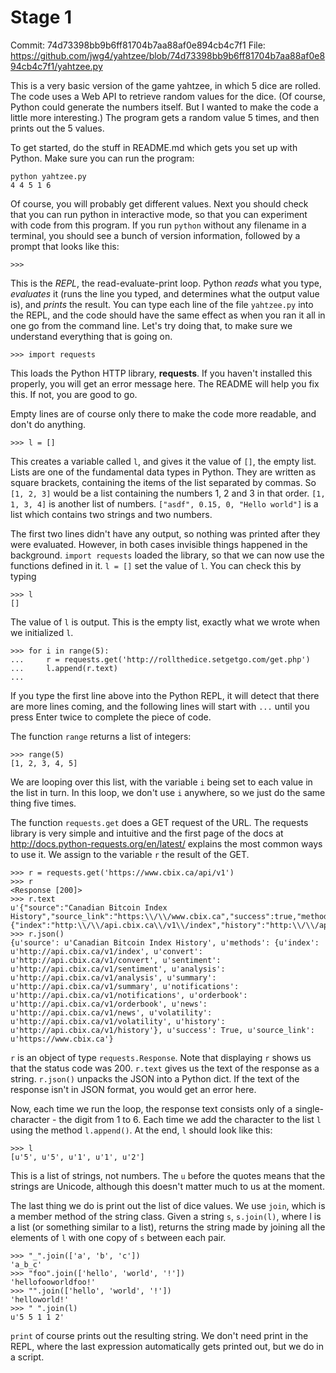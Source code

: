 Stage 1
=======
Commit: 74d73398bb9b6ff81704b7aa88af0e894cb4c7f1
File: https://github.com/jwg4/yahtzee/blob/74d73398bb9b6ff81704b7aa88af0e894cb4c7f1/yahtzee.py

This is a very basic version of the game yahtzee, in which 5 dice are rolled. The code uses a Web API to retrieve random values for the dice. (Of course, Python could generate the numbers itself. But I wanted to make the code a little more interesting.) The program gets a random value 5 times, and then prints out the 5 values.

To get started, do the stuff in README.md which gets you set up with Python. Make sure you can run the program:
```
python yahtzee.py
4 4 5 1 6
```

Of course, you will probably get different values. Next you should check that you can run python in interactive mode, so that you can experiment with code from this program. If you run `python` without any filename in a terminal, you should see a bunch of version information, followed by a prompt that looks like this:

```
>>>
```

This is the *REPL*, the read-evaluate-print loop. Python *reads* what you type, *evaluates* it (runs the line you typed, and determines what the output value is), and *prints* the result. You can type each line of the file `yahtzee.py` into the REPL, and the code should have the same effect as when you ran it all in one go from the command line. Let's try doing that, to make sure we understand everything that is going on.

```
>>> import requests
```

This loads the Python HTTP library, **requests**. If you haven't installed this properly, you will get an error message here. The README will help you fix this. If not, you are good to go.

Empty lines are of course only there to make the code more readable, and don't do anything.

```
>>> l = []
```

This creates a variable called `l`, and gives it the value of `[]`, the empty list. Lists are one of the fundamental data types in Python. They are written as square brackets, containing the items of the list separated by commas. So `[1, 2, 3]` would be a list containing the numbers 1, 2 and 3 in that order. `[1, 1, 3, 4]` is another list of numbers. `["asdf", 0.15, 0, "Hello world"]` is a list which contains two strings and two numbers.

The first two lines didn't have any output, so nothing was printed after they were evaluated. However, in both cases invisible things happened in the background. `import requests` loaded the library, so that we can now use the functions defined in it. `l = []` set the value of `l`. You can check this by typing

```
>>> l
[]
```

The value of `l` is output. This is the empty list, exactly what we wrote when we initialized `l`.

```
>>> for i in range(5):
...     r = requests.get('http://rollthedice.setgetgo.com/get.php')
...     l.append(r.text)
... 
```

If you type the first line above into the Python REPL, it will detect that there are more lines coming, and the following lines will start with `...` until you press Enter twice to complete the piece of code.

The function `range` returns a list of integers:

```
>>> range(5)
[1, 2, 3, 4, 5]
```

We are looping over this list, with the variable `i` being set to each value in the list in turn. In this loop, we don't use `i` anywhere, so we just do the same thing five times.

The function `requests.get` does a GET request of the URL. The requests library is very simple and intuitive and the first page of the docs at http://docs.python-requests.org/en/latest/ explains the most common ways to use it. We assign to the variable `r` the result of the GET.

```
>>> r = requests.get('https://www.cbix.ca/api/v1')
>>> r
<Response [200]>
>>> r.text
u'{"source":"Canadian Bitcoin Index History","source_link":"https:\\/\\/www.cbix.ca","success":true,"methods":{"index":"http:\\/\\/api.cbix.ca\\/v1\\/index","history":"http:\\/\\/api.cbix.ca\\/v1\\/history","convert":"http:\\/\\/api.cbix.ca\\/v1\\/convert","orderbook":"http:\\/\\/api.cbix.ca\\/v1\\/orderbook","summary":"http:\\/\\/api.cbix.ca\\/v1\\/summary","news":"http:\\/\\/api.cbix.ca\\/v1\\/news","notifications":"http:\\/\\/api.cbix.ca\\/v1\\/notifications","analysis":"http:\\/\\/api.cbix.ca\\/v1\\/analysis","sentiment":"http:\\/\\/api.cbix.ca\\/v1\\/sentiment","volatility":"http:\\/\\/api.cbix.ca\\/v1\\/volatility"}}'
>>> r.json()
{u'source': u'Canadian Bitcoin Index History', u'methods': {u'index': u'http://api.cbix.ca/v1/index', u'convert': u'http://api.cbix.ca/v1/convert', u'sentiment': u'http://api.cbix.ca/v1/sentiment', u'analysis': u'http://api.cbix.ca/v1/analysis', u'summary': u'http://api.cbix.ca/v1/summary', u'notifications': u'http://api.cbix.ca/v1/notifications', u'orderbook': u'http://api.cbix.ca/v1/orderbook', u'news': u'http://api.cbix.ca/v1/news', u'volatility': u'http://api.cbix.ca/v1/volatility', u'history': u'http://api.cbix.ca/v1/history'}, u'success': True, u'source_link': u'https://www.cbix.ca'}
```

`r` is an object of type `requests.Response`. Note that displaying `r` shows us that the status code was 200. `r.text` gives us the text of the response as a string. `r.json()` unpacks the JSON into a Python dict. If the text of the response isn't in JSON format, you would get an error here.

Now, each time we run the loop, the response text consists only of a single-character - the digit from 1 to 6. Each time we add the character to the list `l` using the method `l.append()`. At the end, `l` should look like this:

```
>>> l
[u'5', u'5', u'1', u'1', u'2']
```

This is a list of strings, not numbers. The `u` before the quotes means that the strings are Unicode, although this doesn't matter much to us at the moment.

The last thing we do is print out the list of dice values. We use `join`, which is a member method of the string class. Given a string `s`, `s.join(l)`, where l is a list (or something similar to a list), returns the string made by joining all the elements of `l` with one copy of `s` between each pair.

```
>>> "_".join(['a', 'b', 'c'])
'a_b_c'
>>> "foo".join(['hello', 'world', '!'])
'hellofooworldfoo!'
>>> "".join(['hello', 'world', '!'])
'helloworld!'
>>> " ".join(l)
u'5 5 1 1 2'
```

`print` of course prints out the resulting string. We don't need print in the REPL, where the last expression automatically gets printed out, but we do in a script.

